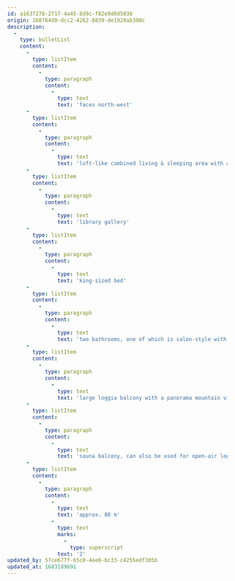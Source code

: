 ```yaml
---
id: a1637278-2717-4a45-8d9c-f82e9d0d5036
origin: 168764d0-dcc2-4262-8839-de1928ab300c
description:
  -
    type: bulletList
    content:
      -
        type: listItem
        content:
          -
            type: paragraph
            content:
              -
                type: text
                text: 'faces north-west'
      -
        type: listItem
        content:
          -
            type: paragraph
            content:
              -
                type: text
                text: 'loft-like combined living & sleeping area with a bright patio'
      -
        type: listItem
        content:
          -
            type: paragraph
            content:
              -
                type: text
                text: 'library gallery'
      -
        type: listItem
        content:
          -
            type: paragraph
            content:
              -
                type: text
                text: 'king-sized bed'
      -
        type: listItem
        content:
          -
            type: paragraph
            content:
              -
                type: text
                text: 'two bathrooms, one of which is salon-style with a large walk-in rain shower and free-standing bathtub'
      -
        type: listItem
        content:
          -
            type: paragraph
            content:
              -
                type: text
                text: 'large loggia balcony with a panorama mountain view'
      -
        type: listItem
        content:
          -
            type: paragraph
            content:
              -
                type: text
                text: 'sauna balcony, can also be used for open-air loggia seating'
      -
        type: listItem
        content:
          -
            type: paragraph
            content:
              -
                type: text
                text: 'approx. 80 m'
              -
                type: text
                marks:
                  -
                    type: superscript
                text: '2'
updated_by: 57ce677f-65c0-4ee0-bc33-c4255edf305b
updated_at: 1683189691
---
```

